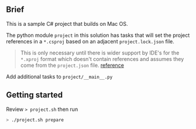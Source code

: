 ## Brief

This is a sample C# project that builds on Mac OS.

The python module `project` in this solution has tasks that will set the project references in a `*.csproj` based on an adjacent `project.lock.json` file.

> This is only necessary until there is wider support by IDE's for the `*.xproj` format which doesn't contain references and assumes they come from the `project.json` file. [reference](https://visualstudio.uservoice.com/forums/121579-visual-studio/suggestions/7225193-kproj-xproj-should-not-be-associated-with-asp-net)

Add additional tasks to `project/__main__.py`

## Getting started

Review `> project.sh` then run

```bash
> ./project.sh prepare
```

